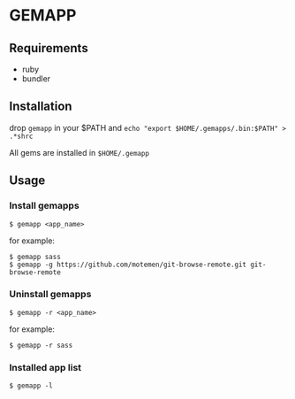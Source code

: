 GEMAPP
======

## Requirements
- ruby
- bundler

## Installation
drop `gemapp` in your $PATH and `echo "export $HOME/.gemapps/.bin:$PATH" > .*shrc`

All gems are installed in `$HOME/.gemapp`

## Usage
### Install gemapps
```
$ gemapp <app_name>
```

for example:

```
$ gemapp sass
$ gemapp -g https://github.com/motemen/git-browse-remote.git git-browse-remote
```

### Uninstall gemapps
```
$ gemapp -r <app_name>
```

for example:

```
$ gemapp -r sass
```

### Installed app list
```
$ gemapp -l
```
